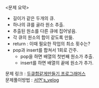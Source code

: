 <문제 요약>

- 길이가 같은 두개의 큐.
- 하나의 큐를 골라 원소 추출.
- 추출된 원소를 다른 큐에 집어넣음.
- 각 큐의 원소의 합이 같도록 만듦.
- return : 이때 필요한 작업의 최소 횟수는?
- pop과 insert를 합쳐서 1회로 간주.
  - pop을 하면 배열의 첫번째 원소가 추출.
  - insert를 하면 배열의 끝에 원소가 추가.

문제 링크 : [두큐합같게만들기 프로그래머스](https://school.programmers.co.kr/learn/courses/30/lessons/118667)
<br>
문제풀이방법 : [서연's_velog](https://velog.io/@6792kjs/javascript-%EB%91%90-%ED%81%90-%ED%95%A9-%EA%B0%99%EA%B2%8C-%EB%A7%8C%EB%93%A4%EA%B8%B0)
